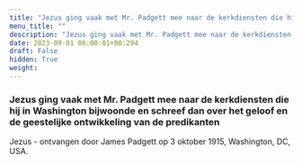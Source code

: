```yaml
---
title: "Jezus ging vaak met Mr. Padgett mee naar de kerkdiensten die hij in Washington bijwoonde en schreef dan over het geloof en de geestelijke ontwikkeling van de predikanten"
menu_title: ""
description: "Jezus ging vaak met Mr. Padgett mee naar de kerkdiensten die hij in Washington bijwoonde en schreef dan over het geloof en de geestelijke ontwikkeling van de predikanten"
date: 2023-09-01 06:00:01+00:294
draft: False
hidden: True
weight:
---
```

### Jezus ging vaak met Mr. Padgett mee naar de kerkdiensten die hij in Washington bijwoonde en schreef dan over het geloof en de geestelijke ontwikkeling van de predikanten

Jezus - ontvangen door James Padgett op 3 oktober 1915, Washington, DC, USA.
